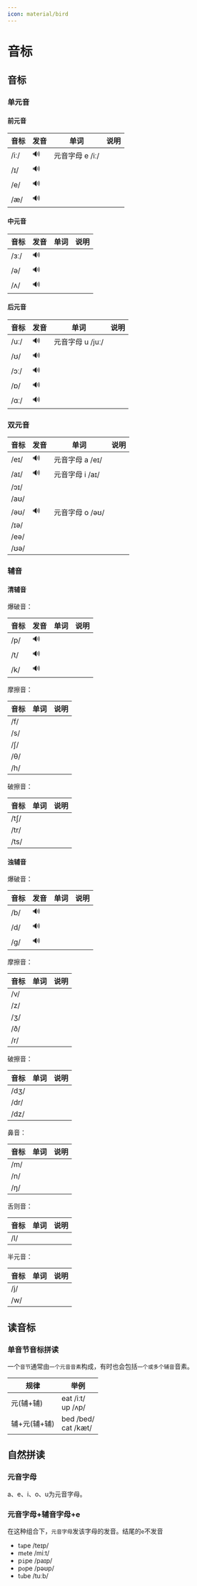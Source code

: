 ```yaml
---
icon: material/bird
---
```


# 音标

## 音标

### 单元音

#### 前元音

| 音标   | 发音                                                | 单词          | 说明 |
|------|---------------------------------------------------|-------------|----|
| /iː/ | <span class="phonetic" mp3="mp3/iː.mp3">🔊</span> | 元音字母 e /iː/ |    |
| /ɪ/  | <span class="phonetic" mp3="mp3/ɪ.mp3">🔊</span>  |             |    |
| /e/  | <span class="phonetic" mp3="mp3/e.mp3">🔊</span>  |             |    |
| /æ/  | <span class="phonetic" mp3="mp3/æ.mp3">🔊</span>  |             |    |

#### 中元音

| 音标   | 发音                                                | 单词 | 说明 |
|------|---------------------------------------------------|----|----|
| /ɜː/ | <span class="phonetic" mp3="mp3/ɜː.mp3">🔊</span> |    |    |
| /ə/  | <span class="phonetic" mp3="mp3/ə.mp3">🔊</span>  |    |    |
| /ʌ/  | <span class="phonetic" mp3="mp3/ʌ.mp3">🔊</span>  |    |    |

#### 后元音

| 音标   | 发音                                                | 单词           | 说明 |
|------|---------------------------------------------------|--------------|----|
| /uː/ | <span class="phonetic" mp3="mp3/uː.mp3">🔊</span> | 元音字母 u /juː/ |    |
| /ʊ/  | <span class="phonetic" mp3="mp3/ʊ.mp3">🔊</span>  |              |    |
| /ɔː/ | <span class="phonetic" mp3="mp3/ɔː.mp3">🔊</span> |              |    |
| /ɒ/  | <span class="phonetic" mp3="mp3/ɒ.mp3">🔊</span>  |              |    |
| /ɑː/ | <span class="phonetic" mp3="mp3/ɑː.mp3">🔊</span> |              |    |

### 双元音

| 音标   | 发音                                                | 单词          | 说明 |
|------|---------------------------------------------------|-------------|----|
| /eɪ/ | <span class="phonetic" mp3="mp3/eɪ.mp3">🔊</span> | 元音字母 a /eɪ/ |    |
| /aɪ/ | <span class="phonetic" mp3="mp3/aɪ.mp3">🔊</span> | 元音字母 i /aɪ/ |    |
| /ɔɪ/ |                                                   |             |    |
| /aʊ/ |                                                   |             |    |
| /əʊ/ | <span class="phonetic" mp3="mp3/əʊ.mp3">🔊</span> | 元音字母 o /əʊ/ |    |
| /ɪə/ |                                                   |             |    |
| /eə/ |                                                   |             |    |
| /ʊə/ |                                                   |             |    |

### 辅音

#### 清辅音

爆破音：

| 音标  | 发音                                               | 单词 | 说明 |
|-----|--------------------------------------------------|----|----|
| /p/ | <span class="phonetic" mp3="mp3/p.mp3">🔊</span> |    |    |
| /t/ | <span class="phonetic" mp3="mp3/t.mp3">🔊</span> |    |    |
| /k/ | <span class="phonetic" mp3="mp3/k.mp3">🔊</span> |    |    |

摩擦音：

| 音标  | 单词 | 说明 |
|-----|----|----|
| /f/ |    |    |
| /s/ |    |    |
| /∫/ |    |    |
| /θ/ |    |    |
| /h/ |    |    |

破擦音：

| 音标   | 单词 | 说明 |
|------|----|----|
| /t∫/ |    |    |
| /tr/ |    |    |
| /ts/ |    |    |

#### 浊辅音

爆破音：

| 音标  | 发音                                               | 单词 | 说明 |
|-----|--------------------------------------------------|----|----|
| /b/ | <span class="phonetic" mp3="mp3/b.mp3">🔊</span> |    |    |
| /d/ | <span class="phonetic" mp3="mp3/d.mp3">🔊</span> |    |    |
| /g/ | <span class="phonetic" mp3="mp3/g.mp3">🔊</span> |    |    |

摩擦音：

| 音标  | 单词 | 说明 |
|-----|----|----|
| /v/ |    |    |
| /z/ |    |    |
| /ʒ/ |    |    |
| /ð/ |    |    |
| /r/ |    |    |

破擦音：

| 音标   | 单词 | 说明 |
|------|----|----|
| /dʒ/ |    |    |
| /dr/ |    |    |
| /dz/ |    |    |

鼻音：

| 音标  | 单词 | 说明 |
|-----|----|----|
| /m/ |    |    |
| /n/ |    |    |
| /ŋ/ |    |    |

舌则音：

| 音标  | 单词 | 说明 |
|-----|----|----|
| /l/ |    |    |

半元音：

| 音标  | 单词 | 说明 |
|-----|----|----|
| /j/ |    |    |
| /w/ |    |    |

## 读音标

### 单音节音标拼读

一个`音节`通常由`一个元音音素`构成，有时也会包括`一个或多个辅音`音素。

| 规律       | 举例                       |
|----------|--------------------------|
| 元(辅+辅)   | eat  /iːt/<br/> up  /ʌp/ |
| 辅+元(辅+辅) | bed /bed/<br/> cat /kæt/ |

## 自然拼读

### 元音字母

a、e、i、o、u为元音字母。

### 元音字母+辅音字母+e

在这种组合下，`元音字母`发该字母的发音。结尾的`e`不发音

- t`a`pe /teɪp/
- m`e`te /miːt/
- p`i`pe /paɪp/
- p`o`pe /pəʊp/
- t`u`be /tuːb/

<audio id="audioPlayer" style="display:none"></audio>
<script>

const hoverWords =document.querySelectorAll(".phonetic");

const audioPlayer = document.getElementById('audioPlayer');

hoverWords.forEach(word => {
    word.style.cursor = "pointer";
    word.addEventListener('click', () => {
        const audioSrc = word.getAttribute('mp3');
        audioPlayer.src = audioSrc;
        audioPlayer.play();
    });
})
</script>
